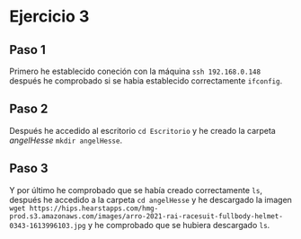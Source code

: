 # Ejercicio 3

## Paso 1
Primero he establecido coneción con la máquina ```ssh 192.168.0.148``` después he comprobado si se habia establecido correctamente ```ifconfig```.

## Paso 2
Después he accedido al escritorio ```cd Escritorio``` y he creado la carpeta *angelHesse* ```mkdir angelHesse```.

## Paso 3
Y por último he comprobado que se había creado correctamente ```ls```, después he accedido a la carpeta ```cd angelHesse``` y he descargado la imagen ```wget https://hips.hearstapps.com/hmg-prod.s3.amazonaws.com/images/arro-2021-rai-racesuit-fullbody-helmet-0343-1613996103.jpg``` y he comprobado que se hubiera descargado ```ls```.